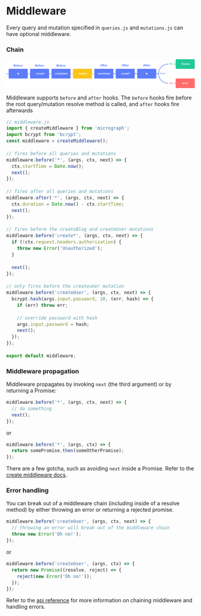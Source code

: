 # Middleware

Every query and mutation specified in `queries.js` and `mutations.js` can have optional middleware.

### Chain

![](../assets/chain.svg)

Middleware supports `before` and `after` hooks. The `before` hooks fire before the root query/mutation resolve method is called, and `after` hooks fire afterwards

```javascript
// middleware.js
import { createMiddleware } from 'micrograph';
import bcrypt from 'bcrypt';
const middleware = createMiddleware();

// fires before all queries and mutations
middleware.before('*', (args, ctx, next) => {
  ctx.startTime = Date.now();
  next();
});

// fires after all queries and mutations
middleware.after('*', (args, ctx, next) => {
  ctx.duration = Date.now() - ctx.startTime;
  next();
});

// fires before the createBlog and createUser mutations
middleware.before('create*', (args, ctx, next) => {
  if (!ctx.request.headers.authorization) {
    throw new Error('Unauthorized');
  }

  next();
});

// only fires before the createuUer mutation
middleware.before('createUser', (args, ctx, next) => {
  bcrypt.hash(args.input.password, 10, (err, hash) => {
    if (err) throw err;

    // override password with hash
    args.input.password = hash;
    next();
  });
});

export default middleware;
```

### Middleware propagation

Middleware propagates by invoking `next` \(the third argument\) or by returning a Promise:

```javascript
middleware.before('*', (args, ctx, next) => {
  // do something
  next();
});
```

or

```javascript
middleware.before('*', (args, ctx) => {
  return somePromise.then(someOtherPromise);
});
```

There are a few gotcha, such as avoiding `next` inside a Promise. Refer to the [create middleware docs](../api/create-middleware).

### Error handling

You can break out of a middleware chain (including inside of a resolve method) by either throwing an error or returning a rejected promise.

```javascript
middleware.before('createUser', (args, ctx, next) => {
  // throwing an error will break out of the middleware chain
  throw new Error('Oh no!');
});
```

or

```javascript
middleware.before('createUser', (args, ctx) => {
  return new Promise((resolve, reject) => {
    reject(new Error('Oh no!'));
  });
});
```

Refer to the [api reference](../api/create-middleware.md) for more information on chaining middleware and handling errors.
